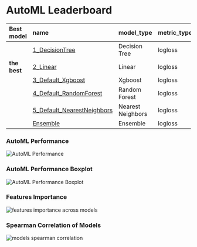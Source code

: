 # AutoML Leaderboard

| Best model   | name                                                               | model_type        | metric_type   |   metric_value |   train_time |
|:-------------|:-------------------------------------------------------------------|:------------------|:--------------|---------------:|-------------:|
|              | [1_DecisionTree](1_DecisionTree/README.md)                         | Decision Tree     | logloss       |       1.85458  |        22.66 |
| **the best** | [2_Linear](2_Linear/README.md)                                     | Linear            | logloss       |       0.377057 |        23.47 |
|              | [3_Default_Xgboost](3_Default_Xgboost/README.md)                   | Xgboost           | logloss       |       0.916796 |        24.07 |
|              | [4_Default_RandomForest](4_Default_RandomForest/README.md)         | Random Forest     | logloss       |       0.76903  |        24.05 |
|              | [5_Default_NearestNeighbors](5_Default_NearestNeighbors/README.md) | Nearest Neighbors | logloss       |       0.47707  |         6.83 |
|              | [Ensemble](Ensemble/README.md)                                     | Ensemble          | logloss       |       0.377057 |         0.34 |

### AutoML Performance
![AutoML Performance](ldb_performance.png)

### AutoML Performance Boxplot
![AutoML Performance Boxplot](ldb_performance_boxplot.png)

### Features Importance
![features importance across models](features_heatmap.png)



### Spearman Correlation of Models
![models spearman correlation](correlation_heatmap.png)


